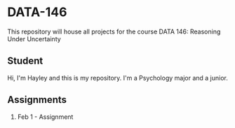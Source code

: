 # DATA-146
This repository will house all projects for the course DATA 146: Reasoning Under Uncertainty
## Student
Hi, I'm Hayley and this is my repository. I'm a Psychology major and a junior.
## Assignments
1. Feb 1 - Assignment

